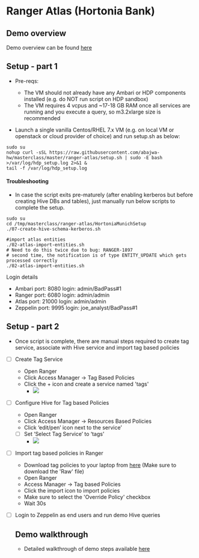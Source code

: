 # Ranger Atlas (Hortonia Bank)

## Demo overview

Demo overview can be found [here](https://community.hortonworks.com/articles/151939/hdp-securitygovernance-demo-kit.html) 

## Setup - part 1

- Pre-reqs:
  - The VM should not already have any Ambari or HDP components installed (e.g. do NOT run script on HDP sandbox)
  - The VM requires 4 vcpus and ~17-18 GB RAM once all services are running and you execute a query, so m3.2xlarge size is recommended
  
- Launch a single vanilla Centos/RHEL 7.x VM (e.g. on local VM or openstack or cloud provider of choice) and run setup.sh as below:
```
sudo su
nohup curl -sSL https://raw.githubusercontent.com/abajwa-hw/masterclass/master/ranger-atlas/setup.sh | sudo -E bash  >/var/log/hdp_setup.log 2>&1 &
tail -f /var/log/hdp_setup.log
```

#### Troubleshooting 

- In case the script exits pre-maturely (after enabling kerberos but before creating Hive DBs and tables), just manually run below scripts to complete the setup.
```
sudo su
cd /tmp/masterclass/ranger-atlas/HortoniaMunichSetup
./07-create-hive-schema-kerberos.sh

#import atlas entities
./02-atlas-import-entities.sh
# Need to do this twice due to bug: RANGER-1897
# second time, the notification is of type ENTITY_UPDATE which gets processed correctly
./02-atlas-import-entities.sh
```

Login details 
- Ambari port: 8080 login: admin/BadPass#1
- Ranger port: 6080 login: admin/admin
- Atlas port: 21000 login: admin/admin
- Zeppelin port: 9995 login: joe_analyst/BadPass#1 

## Setup - part 2

- Once script is complete, there are manual steps required to create tag service, associate with Hive service and import tag based policies 

- [ ] Create Tag Service
  - Open Ranger 
  - Click Access Manager -> Tag Based Policies
  - Click the + icon and create a service named 'tags'
    - ![](./media/screenshot-ranger-add-tag-service.png)

- [ ] Configure Hive for Tag based Policies
  - Open Ranger
  - Click Access Manager -> Resources Based Policies
  - Click ‘edit/pen’ icon next to the service’
  - [ ] Set ‘Select Tag Service’ to ‘tags’
    - ![](./media/screenshot-ranger-configure-hive-tag-service.png)

- [ ] Import tag based policies in Ranger
  - Download tag policies to your laptop from [here](./Scripts/ranger-policies-tags.json) (Make sure to download the 'Raw' file)
  - Open Ranger
  - Access Manager -> Tag based Policies
  - Click the import icon to import policies
  - Make sure to select the 'Override Policy' checkbox
  - Wait 30s
  

- [ ] Login to Zeppelin as end users and run demo Hive queries

  ## Demo walkthrough
  
  - Detailed walkthrough of demo steps available [here](https://community.hortonworks.com/articles/151939/hdp-securitygovernance-demo-kit.html)
